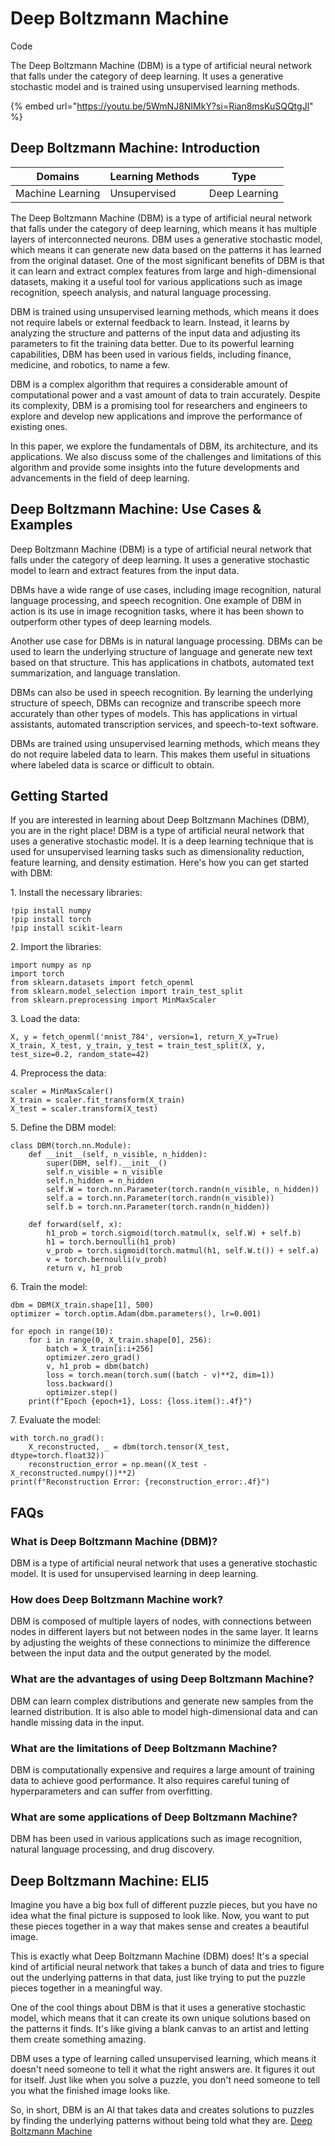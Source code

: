 # Deep Boltzmann Machine

Code

The Deep Boltzmann Machine (DBM) is a type of artificial neural network that falls under the category of deep learning. It uses a generative stochastic model and is trained using unsupervised learning methods.

{% embed url="https://youtu.be/5WmNJ8NIMkY?si=Rian8msKuSQQtgJl" %}

## Deep Boltzmann Machine: Introduction

| Domains          | Learning Methods | Type          |
| ---------------- | ---------------- | ------------- |
| Machine Learning | Unsupervised     | Deep Learning |

The Deep Boltzmann Machine (DBM) is a type of artificial neural network that falls under the category of deep learning, which means it has multiple layers of interconnected neurons. DBM uses a generative stochastic model, which means it can generate new data based on the patterns it has learned from the original dataset. One of the most significant benefits of DBM is that it can learn and extract complex features from large and high-dimensional datasets, making it a useful tool for various applications such as image recognition, speech analysis, and natural language processing.

DBM is trained using unsupervised learning methods, which means it does not require labels or external feedback to learn. Instead, it learns by analyzing the structure and patterns of the input data and adjusting its parameters to fit the training data better. Due to its powerful learning capabilities, DBM has been used in various fields, including finance, medicine, and robotics, to name a few.

DBM is a complex algorithm that requires a considerable amount of computational power and a vast amount of data to train accurately. Despite its complexity, DBM is a promising tool for researchers and engineers to explore and develop new applications and improve the performance of existing ones.

In this paper, we explore the fundamentals of DBM, its architecture, and its applications. We also discuss some of the challenges and limitations of this algorithm and provide some insights into the future developments and advancements in the field of deep learning.

## Deep Boltzmann Machine: Use Cases & Examples

Deep Boltzmann Machine (DBM) is a type of artificial neural network that falls under the category of deep learning. It uses a generative stochastic model to learn and extract features from the input data.

DBMs have a wide range of use cases, including image recognition, natural language processing, and speech recognition. One example of DBM in action is its use in image recognition tasks, where it has been shown to outperform other types of deep learning models.

Another use case for DBMs is in natural language processing. DBMs can be used to learn the underlying structure of language and generate new text based on that structure. This has applications in chatbots, automated text summarization, and language translation.

DBMs can also be used in speech recognition. By learning the underlying structure of speech, DBMs can recognize and transcribe speech more accurately than other types of models. This has applications in virtual assistants, automated transcription services, and speech-to-text software.

DBMs are trained using unsupervised learning methods, which means they do not require labeled data to learn. This makes them useful in situations where labeled data is scarce or difficult to obtain.

## Getting Started

If you are interested in learning about Deep Boltzmann Machines (DBM), you are in the right place! DBM is a type of artificial neural network that uses a generative stochastic model. It is a deep learning technique that is used for unsupervised learning tasks such as dimensionality reduction, feature learning, and density estimation. Here's how you can get started with DBM:

1\. Install the necessary libraries:

```
!pip install numpy
!pip install torch
!pip install scikit-learn
```

2\. Import the libraries:

```
import numpy as np
import torch
from sklearn.datasets import fetch_openml
from sklearn.model_selection import train_test_split
from sklearn.preprocessing import MinMaxScaler
```

3\. Load the data:

```
X, y = fetch_openml('mnist_784', version=1, return_X_y=True)
X_train, X_test, y_train, y_test = train_test_split(X, y, test_size=0.2, random_state=42)
```

4\. Preprocess the data:

```
scaler = MinMaxScaler()
X_train = scaler.fit_transform(X_train)
X_test = scaler.transform(X_test)
```

5\. Define the DBM model:

```
class DBM(torch.nn.Module):
    def __init__(self, n_visible, n_hidden):
        super(DBM, self).__init__()
        self.n_visible = n_visible
        self.n_hidden = n_hidden
        self.W = torch.nn.Parameter(torch.randn(n_visible, n_hidden))
        self.a = torch.nn.Parameter(torch.randn(n_visible))
        self.b = torch.nn.Parameter(torch.randn(n_hidden))

    def forward(self, x):
        h1_prob = torch.sigmoid(torch.matmul(x, self.W) + self.b)
        h1 = torch.bernoulli(h1_prob)
        v_prob = torch.sigmoid(torch.matmul(h1, self.W.t()) + self.a)
        v = torch.bernoulli(v_prob)
        return v, h1_prob
```

6\. Train the model:

```
dbm = DBM(X_train.shape[1], 500)
optimizer = torch.optim.Adam(dbm.parameters(), lr=0.001)

for epoch in range(10):
    for i in range(0, X_train.shape[0], 256):
        batch = X_train[i:i+256]
        optimizer.zero_grad()
        v, h1_prob = dbm(batch)
        loss = torch.mean(torch.sum((batch - v)**2, dim=1))
        loss.backward()
        optimizer.step()
    print(f"Epoch {epoch+1}, Loss: {loss.item():.4f}")
```

7\. Evaluate the model:

```
with torch.no_grad():
    X_reconstructed, _ = dbm(torch.tensor(X_test, dtype=torch.float32))
    reconstruction_error = np.mean((X_test - X_reconstructed.numpy())**2)
print(f"Reconstruction Error: {reconstruction_error:.4f}")
```

## FAQs

### What is Deep Boltzmann Machine (DBM)?

DBM is a type of artificial neural network that uses a generative stochastic model. It is used for unsupervised learning in deep learning.

### How does Deep Boltzmann Machine work?

DBM is composed of multiple layers of nodes, with connections between nodes in different layers but not between nodes in the same layer. It learns by adjusting the weights of these connections to minimize the difference between the input data and the output generated by the model.

### What are the advantages of using Deep Boltzmann Machine?

DBM can learn complex distributions and generate new samples from the learned distribution. It is also able to model high-dimensional data and can handle missing data in the input.

### What are the limitations of Deep Boltzmann Machine?

DBM is computationally expensive and requires a large amount of training data to achieve good performance. It also requires careful tuning of hyperparameters and can suffer from overfitting.

### What are some applications of Deep Boltzmann Machine?

DBM has been used in various applications such as image recognition, natural language processing, and drug discovery.

## Deep Boltzmann Machine: ELI5

Imagine you have a big box full of different puzzle pieces, but you have no idea what the final picture is supposed to look like. Now, you want to put these pieces together in a way that makes sense and creates a beautiful image.

This is exactly what Deep Boltzmann Machine (DBM) does! It's a special kind of artificial neural network that takes a bunch of data and tries to figure out the underlying patterns in that data, just like trying to put the puzzle pieces together in a meaningful way.

One of the cool things about DBM is that it uses a generative stochastic model, which means that it can create its own unique solutions based on the patterns it finds. It's like giving a blank canvas to an artist and letting them create something amazing.

DBM uses a type of learning called unsupervised learning, which means it doesn't need someone to tell it what the right answers are. It figures it out for itself. Just like when you solve a puzzle, you don't need someone to tell you what the finished image looks like.

So, in short, DBM is an AI that takes data and creates solutions to puzzles by finding the underlying patterns without being told what they are. [Deep Boltzmann Machine](https://serp.ai/deep-boltzmann-machine/)

